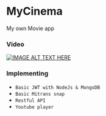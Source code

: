 # MyCinema
My own Movie app

### Video
[![IMAGE ALT TEXT HERE](http://img.youtube.com/vi/GwdF4SBbIP4/0.jpg)](http://www.youtube.com/watch?v=GwdF4SBbIP4)

 
### Implementing


 * ```Basic JWT with NodeJs & MongoDB```
 * ```Basic Mitrans snap```
 * ```Restful API```
 * ```Youtube player```
